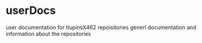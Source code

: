 # userDocs

user documentation for tlupinsX462 repoisitories
generl documentation and information about the repositories
